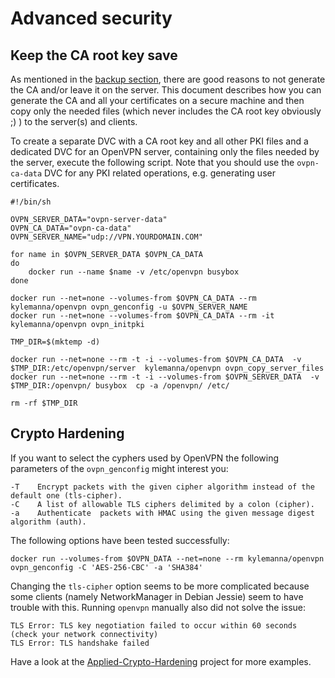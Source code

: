 # Advanced security

## Keep the CA root key save
As mentioned in the [backup section](/docs/backup.md), there are good reasons to not generate the CA and/or leave it on the server. This document describes how you can generate the CA and all your certificates on a secure machine and then copy only the needed files (which never includes the CA root key obviously ;) ) to the server(s) and clients.

To create a separate DVC with a CA root key and all other PKI files and a dedicated DVC for an OpenVPN server, containing only the files needed by the server, execute the following script. Note that you should use the `ovpn-ca-data` DVC for any PKI related operations, e.g. generating user certificates.

    #!/bin/sh

    OVPN_SERVER_DATA="ovpn-server-data"
    OVPN_CA_DATA="ovpn-ca-data"
    OVPN_SERVER_NAME="udp://VPN.YOURDOMAIN.COM"
    
    for name in $OVPN_SERVER_DATA $OVPN_CA_DATA
    do
    	docker run --name $name -v /etc/openvpn busybox
    done
    
    docker run --net=none --volumes-from $OVPN_CA_DATA --rm  kylemanna/openvpn ovpn_genconfig -u $OVPN_SERVER_NAME
    docker run --net=none --volumes-from $OVPN_CA_DATA --rm -it kylemanna/openvpn ovpn_initpki
    
    TMP_DIR=$(mktemp -d)
    
    docker run --net=none --rm -t -i --volumes-from $OVPN_CA_DATA  -v $TMP_DIR:/etc/openvpn/server  kylemanna/openvpn ovpn_copy_server_files
    docker run --net=none --rm -t -i --volumes-from $OVPN_SERVER_DATA  -v $TMP_DIR:/openvpn/ busybox  cp -a /openvpn/ /etc/
    
    rm -rf $TMP_DIR


## Crypto Hardening

If you want to select the cyphers used by OpenVPN the following parameters of the `ovpn_genconfig` might interest you:

    -T    Encrypt packets with the given cipher algorithm instead of the default one (tls-cipher).
    -C    A list of allowable TLS ciphers delimited by a colon (cipher).
    -a    Authenticate  packets with HMAC using the given message digest algorithm (auth).


The following options have been tested successfully:

    docker run --volumes-from $OVPN_DATA --net=none --rm kylemanna/openvpn ovpn_genconfig -C 'AES-256-CBC' -a 'SHA384'

Changing the `tls-cipher` option seems to be more complicated because some clients (namely NetworkManager in Debian Jessie) seem to have trouble with this. Running `openvpn` manually also did not solve the issue:

    TLS Error: TLS key negotiation failed to occur within 60 seconds (check your network connectivity)
    TLS Error: TLS handshake failed

Have a look at the [Applied-Crypto-Hardening](https://github.com/BetterCrypto/Applied-Crypto-Hardening/tree/master/src/configuration/VPNs/OpenVPN) project for more examples.
